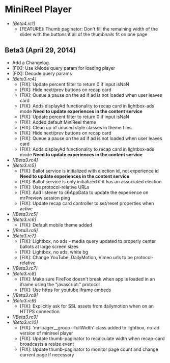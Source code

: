 # MiniReel Player

* *[Beta4.rc1]*
  * [FEATURE]: Thumb paginator: Don't fill the remaining width of the slider with
    the buttons if all of the thumbnails fit on one page

## Beta3 (April 29, 2014)
* Add a Changelog.
* [FIX]: Use kMode query param for loading player
* [FIX]: Decode query params
* *[Beta3.rc4]*
  * [FIX]: Update percent filter to return 0 if input isNaN
  * [FIX]: Hide next/prev buttons on recap card
  * [FIX]: Queue a pause on the ad if ad is not loaded when user leaves card
  * [FIX]: Adds displayAd functionality to recap card in lightbox-ads mode **Need to update experiences in the content service**
  * [FIX]: Update percent filter to return 0 if input isNaN
  * [FIX]: Added default MiniReel theme
  * [FIX]: Clean up of unused style classes in theme files
  * [FIX]: Hide next/prev buttons on recap card
  * [FIX]: Queue a pause on the ad if ad is not loaded when user leaves card
  * [FIX]: Adds displayAd functionality to recap card in lightbox-ads mode **Need to update experiences in the content service**
* *[/Beta3.rc4]*
* *[Beta3.rc5]*
  * [FIX]: Ballot service is initialized with election id, not
    experience id **Need to update experiences in the content service**
  * [FIX]: Ballot service is only initialized if it has an associated
    election
  * [FIX]: Use protocol-relative URLs
  * [FIX]: Add listener to c6AppData to update the experience on mrPreview session ping
  * [FIX]: Update recap card controller to set/reset properties when active
* *[/Beta3.rc5]*
* *[Beta3.rc6]*
  * [FIX]: Default mobile theme added
* *[/Beta3.rc6]*
* *[Beta3.rc7]*
  * [FIX]: Lightbox, no ads - media query updated to properly center ballots at large screen sizes
  * [FIX]: Lightbox, no ads, white bg
  * [FIX]: Change YouTube, DailyMotion, Vimeo urls to be protocol-relative
* *[/Beta3.rc7]*
* *[Beta3.rc8]*
  * [FIX]: Make sure FireFox doesn't break when app is loaded in an
    iframe using the "javascript:" protocol
  * [FIX]: Use https for youtube iframe embeds
* *[/Beta3.rc8]*
* *[Beta3.rc9]*
  * [FIX]: Explicitly ask for SSL assets from dailymotion when on an
    HTTPS connection
* *[/Beta3.rc9]*
* *[Beta3.rc10]*
  * [FIX]: 'mr-pager__group--fullWidth' class added to lightbox, no-ad version of minireel player
  * [FIX]: Update thumb-paginator to recalculate width when recap-card broadcasts a resize event
  * [FIX]: Update thumb-paginator to monitor page count and change current page if necessary 
